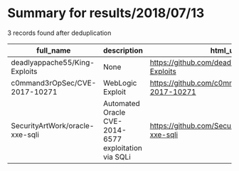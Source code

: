 
# Summary for results/2018/07/13
    
3 records found after deduplication

| full_name | description | html_url | matched_list | matched_count | pushed_at | size | stargazers_count | language | forks_count |
|---------------------------------|------------------------------------------------------|----------------------------------------------------|----------------------|-----------------|---------------------------|--------|--------------------|------------|---------------|
| deadlyappache55/King-Exploits | None | https://github.com/deadlyappache55/King-Exploits | ['exploit'] | 1 | 2018-07-13 05:18:57+00:00 | 27371 | 0 | | 1 |
| c0mmand3rOpSec/CVE-2017-10271 | WebLogic Exploit | https://github.com/c0mmand3rOpSec/CVE-2017-10271 | ['cve-2', 'exploit'] | 2 | 2018-07-13 18:56:53+00:00 | 15 | 132 | Python | 49 |
| SecurityArtWork/oracle-xxe-sqli | Automated Oracle CVE-2014-6577 exploitation via SQLi | https://github.com/SecurityArtWork/oracle-xxe-sqli | ['exploit'] | 1 | 2018-07-13 12:28:18+00:00 | 3 | 0 | Python | 2 |
